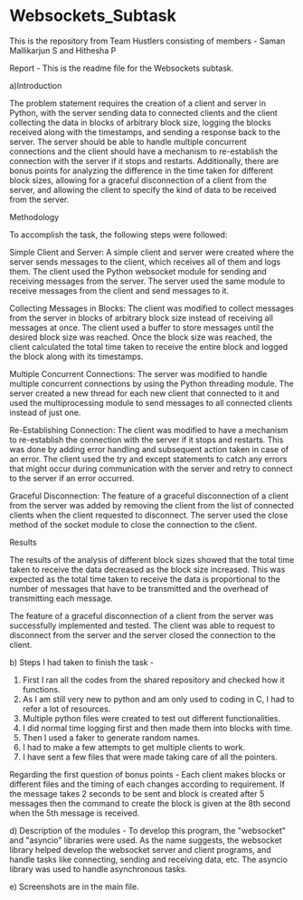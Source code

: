 # Websockets_Subtask
This is the repository from Team Hustlers consisting of members - Saman Mallikarjun S and Hithesha P


Report - This is the readme file for the Websockets subtask. 

a)Introduction

The problem statement requires the creation of a client and server in Python, with the server sending data to connected clients and the client collecting the data in blocks of arbitrary block size, logging the blocks received along with the timestamps, and sending a response back to the server. The server should be able to handle multiple concurrent connections and the client should have a mechanism to re-establish the connection with the server if it stops and restarts. Additionally, there are bonus points for analyzing the difference in the time taken for different block sizes, allowing for a graceful disconnection of a client from the server, and allowing the client to specify the kind of data to be received from the server.

Methodology

To accomplish the task, the following steps were followed:

Simple Client and Server: A simple client and server were created where the server sends messages to the client, which receives all of them and logs them. The client used the Python websocket module for sending and receiving messages from the server. The server used the same module to receive messages from the client and send messages to it.

Collecting Messages in Blocks: The client was modified to collect messages from the server in blocks of arbitrary block size instead of receiving all messages at once. The client used a buffer to store messages until the desired block size was reached. Once the block size was reached, the client calculated the total time taken to receive the entire block and logged the block along with its timestamps.

Multiple Concurrent Connections: The server was modified to handle multiple concurrent connections by using the Python threading module. The server created a new thread for each new client that connected to it and used the multiprocessing module to send messages to all connected clients instead of just one.

Re-Establishing Connection: The client was modified to have a mechanism to re-establish the connection with the server if it stops and restarts. This was done by adding error handling and subsequent action taken in case of an error. The client used the try and except statements to catch any errors that might occur during communication with the server and retry to connect to the server if an error occurred.

Graceful Disconnection: The feature of a graceful disconnection of a client from the server was added by removing the client from the list of connected clients when the client requested to disconnect. The server used the close method of the socket module to close the connection to the client.

Results

The results of the analysis of different block sizes showed that the total time taken to receive the data decreased as the block size increased. This was expected as the total time taken to receive the data is proportional to the number of messages that have to be transmitted and the overhead of transmitting each message.

The feature of a graceful disconnection of a client from the server was successfully implemented and tested. The client was able to request to disconnect from the server and the server closed the connection to the client.


b) Steps I had taken to finish the task -
1. First I ran all the codes from the shared repository and checked how it functions.
2. As I am still very new to python and am only used to coding in C, I had to refer a lot of resources. 
3. Multiple python files were created to test out different functionalities.
4. I did normal time logging first and then made them into blocks with time.
5. Then I used a faker to generate random names.
6. I had to make a few attempts to get multiple clients to work.
7. I have sent a few files that were made taking care of all the pointers.

Regarding the first question of bonus points - Each client makes blocks or different files and the timing of each changes according to requirement. If the message takes 2 seconds to be sent and block is created after 5 messages then the command to create the block is given at the 8th second when the 5th message is received.

d) Description of the modules - To develop this program, the "websocket" and "asyncio" libraries were used. As the name suggests, the websocket library helped develop the websocket server and client programs, and handle tasks like connecting, sending and receiving data, etc. The asyncio library was used to handle asynchronous tasks.

e) Screenshots are in the main file.
